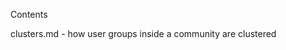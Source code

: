 Contents

clusters.md - how user groups inside a community are clustered


<!-- <img src="https://poorlydrawnlines.com/wp-content/uploads/2023/01/Interviewing_Bird.png" alt="drawing" width="500" height="400"/> -->